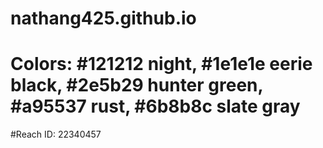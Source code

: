 # nathang425.github.io
# Colors: #121212 night, #1e1e1e eerie black, #2e5b29 hunter green, #a95537 rust, #6b8b8c slate gray
#Reach ID: 22340457
